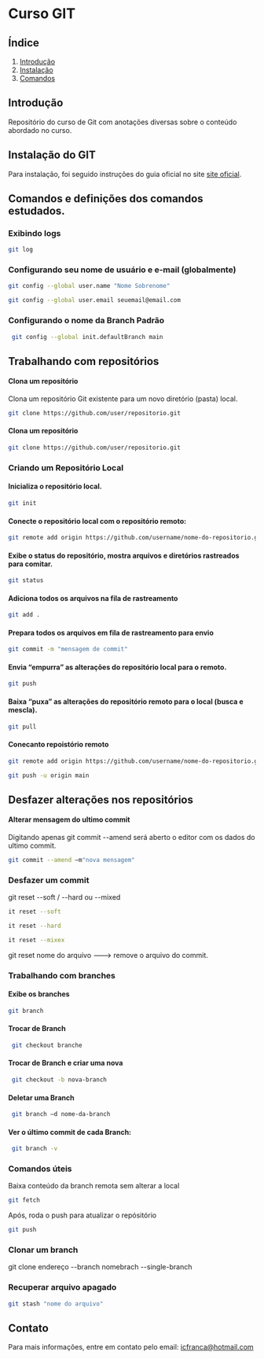 # Curso GIT
## Índice

1. [Introdução](#introdução)
2. [Instalação](#instalação)
3. [Comandos](#comandos-e-definições-dos-comandos-estudadosomandos)


## Introdução

Repositório do curso de Git com anotações diversas sobre o conteúdo abordado no curso.

## Instalação do GIT

Para instalação, foi seguido instruções do guia oficial no site [site oficial](https://git-scm.com/).

## Comandos e definições dos comandos estudados.

### Exibindo logs

```sh
git log
```

### Configurando seu nome de usuário e e-mail (globalmente)
```sh
git config --global user.name "Nome Sobrenome"
```
```sh
git config --global user.email seuemail@email.com
```

### Configurando o nome da Branch Padrão

```sh
 git config --global init.defaultBranch main

```

## Trabalhando com repositórios

#### Clona um repositório 

Clona um repositório Git existente para um novo diretório (pasta) local.


```sh
git clone https://github.com/user/repositorio.git
```

#### Clona um repositório 
```sh
git clone https://github.com/user/repositorio.git
```

### Criando um Repositório Local

#### Inicializa o repositório local.
```sh
git init 

```

#### Conecte o repositório local com o repositório remoto:
```sh
git remote add origin https://github.com/username/nome-do-repositorio.git
```

#### Exibe o status do repositório, mostra arquivos e diretórios rastreados para comitar.
```sh
git status 
```
#### Adiciona todos os arquivos na fila de rastreamento
```sh
git add . 
```
#### Prepara todos os arquivos em fila de rastreamento para envio
```sh
git commit -m "mensagem de commit"
```
#### Envia “empurra” as alterações do repositório local para o remoto.
```sh
git push
```
#### Baixa “puxa” as alterações do repositório remoto para o local (busca e mescla).

```sh
git pull 
```
#### Conecanto repoistório remoto

```sh
git remote add origin https://github.com/username/nome-do-repositorio.git
```
```sh
git push -u origin main
```
## Desfazer alterações nos repositórios

#### Alterar mensagem do ultimo commit

Digitando apenas git commit --amend será aberto o editor com os dados do ultimo commit.

```sh
git commit --amend –m"nova mensagem"
```
### Desfazer um commit

git reset --soft / --hard ou --mixed

```sh
it reset --soft
```
```sh
it reset --hard
```
```sh
it reset --mixex
```
git reset nome do arquivo ---> remove o arquivo do commit.

### Trabalhando com branches

#### Exibe os branches
```sh
git branch
```

#### Trocar de Branch 

```sh
 git checkout branche
```

#### Trocar de Branch e criar uma nova

```sh
 git checkout -b nova-branch
```

#### Deletar uma Branch

```sh
 git branch –d nome-da-branch
```

#### Ver o último commit de cada Branch:

```sh
 git branch -v
```

### Comandos úteis

Baixa conteúdo da branch remota sem alterar a local

```sh
git fetch
```
Após, roda o push para atualizar o repósitório


```sh
git push
```
### Clonar um branch
git clone endereço --branch nomebrach --single-branch

### Recuperar arquivo apagado
```sh
git stash "nome do arquivo"
```

<!-- ## Contribuição -->

<!-- Contribuições são bem-vindas! Por favor, envie um pull request ou abra uma issue para discutir as mudanças que deseja fazer. -->

<!-- ## Licença -->

<!-- Este projeto está licenciado sob a Licença MIT. Veja o arquivo [LICENSE](LICENSE) para mais detalhes. -->

## Contato

Para mais informações, entre em contato pelo email: icfranca@hotmail.com